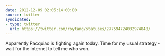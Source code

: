 ```yaml
---
date: 2012-12-09 02:05:14+00:00
source: twitter
syndicated:
- type: twitter
  url: https://twitter.com/roytang/statuses/277594724032974848/
---
```


Apparently Pacquiao is fighting again today. Time for my usual strategy - wait for the internet to tell me who won.